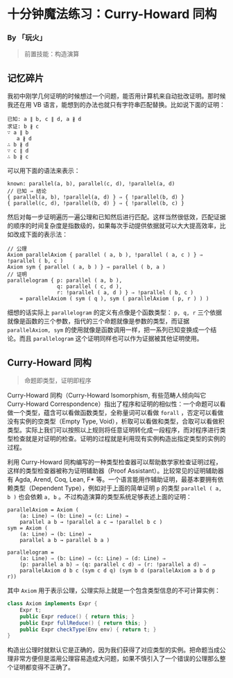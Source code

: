 # 十分钟魔法练习：Curry-Howard 同构

### By 「玩火」

> 前置技能：构造演算

## 记忆碎片

我初中刚学几何证明的时候想过一个问题，能否用计算机来自动批改证明。那时候我还在用 VB 语言，能想到的办法也就只有字符串匹配替换。比如说下面的证明：

```
已知: a ∥ b, c ∥ d, a ∦ d 
求证: b ∦ c
∵ a ∥ b
   a ∦ d
∴ b ∦ d
∵ c ∥ d
∴ b ∦ c
```

可以用下面的语法来表示：

```
known: parallel(a, b), parallel(c, d), !parallel(a, d)
// 已知 ⇒ 结论
{ parallel(a, b), !parallel(a, d) } ⇒ { !parallel(b, d) }
{ parallel(c, d), !parallel(b, d) } ⇒ { !parallel(b, c) }
```

然后对每一步证明遍历一遍公理和已知然后进行匹配。这样当然很低效，匹配证据的顺序的时间复杂度是指数级的，如果每次手动提供依据就可以大大提高效率，比如改成下面的表示法：

```
// 公理
Axiom parallelAxiom { parallel ( a, b ), !parallel ( a, c ) } ⇒ !parallel ( b, c )
Axiom sym { parallel ( a, b ) } ⇒ parallel ( b, a )
// 证明
parallelogram { p: parallel ( a, b ), 
                q: parallel ( c, d ), 
                r: !parallel ( a, d ) } ⇒ !parallel ( b, c )
    = parallelAxiom ( sym ( q ), sym ( parallelAxiom ( p, r ) ) )
```

细想的话实际上 `parallelogram` 的定义有点像是个函数类型： `p, q, r` 三个依据就像是函数的三个参数，指代的三个命题就像是参数的类型，而证据 `parallelAxiom, sym` 的使用就像是函数调用一样，把一系列已知变换成一个结论。而且 `parallelogram` 这个证明同样也可以作为证据被其他证明使用。

## Curry-Howard 同构

> 命题即类型，证明即程序

Curry-Howard 同构（Curry-Howard Isomorphism, 有些范畴人倾向叫它 Curry-Howard Correspondence）指出了程序和证明的相似性：一个命题可以看做一个类型，蕴含可以看做函数类型，全称量词可以看做 `forall` ，否定可以看做没有实例的空类型（Empty Type, Void），析取可以看做和类型，合取可以看做积类型。实际上我们可以按照以上规则将任意证明转化成一段程序，而对程序进行类型检查就是对证明的检查。证明的过程就是利用现有实例构造出指定类型的实例的过程。

利用 Curry-Howard 同构编写的一种类型检查器可以帮助数学家检查证明过程，这样的类型检查器被称为证明辅助器（Proof Assistant）。比较常见的证明辅助器有 Agda, Arend, Coq, Lean, F* 等。一个语言能用作辅助证明，最基本要拥有依赖类型（Dependent Type），例如对于上面的简单证明 `p` 的类型 `parallel ( a, b )` 也会依赖 `a, b` 。不过构造演算的类型系统足够表述上面的证明：

```
parallelAxiom = Axiom (
	(a: Line) → (b: Line) → (c: Line) → 
	parallel a b → !parallel a c → !parallel b c )
sym = Axiom ( 
	(a: Line) → (b: Line) → 
	parallel a b → parallel b a )

parallelogram = 
	(a: Line) ⇒ (b: Line) ⇒ (c: Line) ⇒ (d: Line) ⇒ 
	(p: parallel a b) ⇒ (q: parallel c d) ⇒ (r: !parallel a d) ⇒
	parallelAxiom d b c (sym c d q) (sym b d (parallelAxiom a b d p r))
```

其中 `Axiom` 用于表示公理，公理实际上就是一个包含类型信息的不可计算实例：

```java
class Axiom implements Expr {
    Expr t;
    public Expr reduce() { return this; }
    public Expr fullReduce() { return this; }
    public Expr checkType(Env env) { return t; }
}
```

构造出公理时就默认它是正确的，因为我们获得了对应类型的实例。把命题当成公理非常方便但是滥用公理容易造成大问题，如果不慎引入了一个错误的公理那么整个证明都变得不正确了。